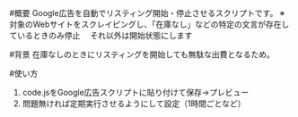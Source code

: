 #概要
Google広告を自動でリスティング開始・停止させるスクリプトです。
※対象のWebサイトをスクレイピングし、「在庫なし」などの特定の文言が存在しているときのみ停止
　それ以外は開始状態にします

#背景
在庫なしのときにリスティングを開始しても無駄な出費となるため。

#使い方
1. code.jsをGoogle広告スクリプトに貼り付けて保存→プレビュー
2. 問題無ければ定期実行させるようにして設定（1時間ごとなど）
